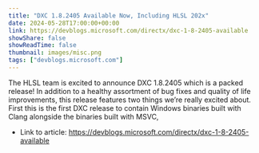 ```yaml
---
title: "DXC 1.8.2405 Available Now, Including HLSL 202x"
date: 2024-05-28T17:00:00+00:00
link: https://devblogs.microsoft.com/directx/dxc-1-8-2405-available
showShare: false
showReadTime: false
thumbnail: images/misc.png
tags: ["devblogs.microsoft.com"]
---
```

The HLSL team is excited to announce DXC 1.8.2405 which is a packed release! In addition to a healthy assortment of bug fixes and quality of life improvements, this release features two things we’re really excited about. First this is the first DXC release to contain Windows binaries built with Clang alongside the binaries built with MSVC,

- Link to article: https://devblogs.microsoft.com/directx/dxc-1-8-2405-available